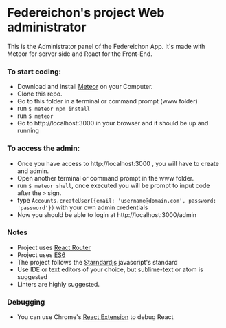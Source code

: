 # Federeichon's project Web administrator
This is the Administrator panel of the Federeichon App. It's made with Meteor for server side and React for the Front-End.

### To start coding:
- Download and install [Meteor](https://www.meteor.com/install) on your Computer.
- Clone this repo.
- Go to this folder in a terminal or command prompt (www folder)
- run `$ meteor npm install`
- run `$ meteor`
- Go to http://localhost:3000 in your browser and it should be up and running

### To access the admin:
- Once you have access to http://localhost:3000 , you will have to create and admin.
- Open another terminal or command prompt in the www folder.
- run `$ meteor shell`, once executed you will be prompt to input code after the `>` sign.
- type `Accounts.createUser({email: 'username@domain.com', password: 'password'})` with your own admin credentials
- Now you should be able to login at http://localhost:3000/admin

### Notes
- Project uses [React Router](https://github.com/ReactTraining/react-router)
- Project uses [ES6](http://es6-features.org/)
- The project follows the [Starndardjs](http://standardjs.com/) javascript's standard
- Use IDE or text editors of your choice, but sublime-text or atom is suggested
- Linters are highly suggested.

### Debugging
- You can use Chrome's [React Extension](https://chrome.google.com/webstore/detail/react-developer-tools/fmkadmapgofadopljbjfkapdkoienihi) to debug React
